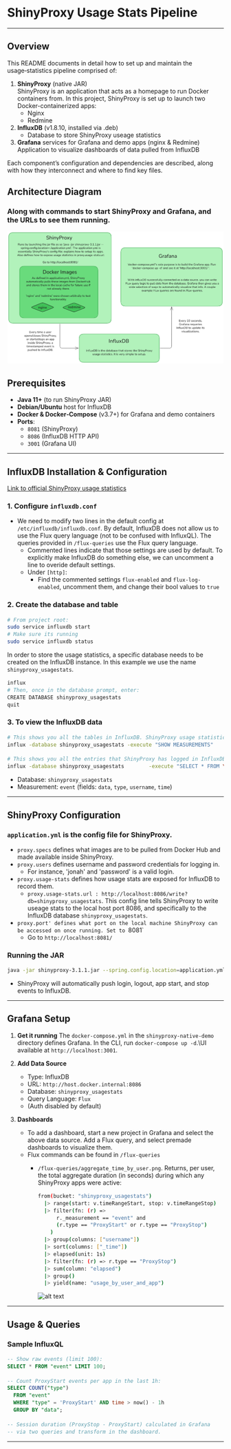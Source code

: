# ShinyProxy Usage Stats Pipeline
---
## Overview

This README documents in detail how to set up and maintain the usage‑statistics pipeline comprised of:

1. **ShinyProxy** (native JAR)\
   ShinyProxy is an application that acts as a homepage to run Docker containers from.
   In this project, ShinyProxy is set up to launch two Docker-containerized apps:  
   - Nginx  
   - Redmine
3. **InfluxDB** (v1.8.10, installed via .deb)
   - Database to store ShinyProxy useage statistics
4. **Grafana** services for Grafana and demo apps (nginx & Redmine)
   Application to visualize dashboards of data pulled from InfluxDB

Each component’s configuration and dependencies are described, along with how they interconnect and where to find key files.


## Architecture Diagram  
### Along with commands to start ShinyProxy and Grafana, and the URLs to see them running.

![alt text](/excalidraw-diagram/diagram.png)



## Prerequisites

- **Java 11+** (to run ShinyProxy JAR)
- **Debian/Ubuntu** host for InfluxDB
- **Docker & Docker‑Compose** (v3.7+) for Grafana and demo containers
- **Ports**:
  - `8081` (ShinyProxy)
  - `8086` (InfluxDB HTTP API)
  - `3001` (Grafana UI)

---

## InfluxDB Installation & Configuration
[Link to official ShinyProxy usage statistics](https://shinyproxy.io/documentation/usage-statistics/#influxdb)

### 1. Configure `influxdb.conf`

- We need to modify two lines in the default config at `/etc/influxdb/influxdb.conf`. By default, InfluxDB does not allow us to use the Flux query language (not to be confused with InfluxQL). The queries provided in `/flux-queries` use the Flux query language.
  - Commented lines indicate that those settings are used by default. To explicitly make InfluxDB do something else, we can uncomment a line to overide default settings.
  - Under `[http]`:
     - Find the commented settings `flux-enabled` and `flux-log-enabled`, uncomment them, and change their bool values to `true`
    
### 2. Create the database and table

```bash
# From project root:
sudo service influxdb start
# Make sure its running
sudo service influxdb status
```
In order to store the usage statistics, a specific database needs to be created on the InfluxDB instance. In this example we use the name `shinyproxy_usagestats`.
```bash
influx
# Then, once in the database prompt, enter:
CREATE DATABASE shinyproxy_usagestats
quit
```


### 3. To view the InfluxDB data

```bash
# This shows you all the tables in InfluxDB. ShinyProxy usage statistics are stored in the table `event`.
influx -database shinyproxy_usagestats -execute "SHOW MEASUREMENTS"

# This shows you all the entries that ShinyProxy has logged in InfluxDB.
influx -database shinyproxy_usagestats        -execute "SELECT * FROM \"event\" LIMIT 300"
```

- Database: `shinyproxy_usagestats`
- Measurement: `event` (fields: `data`, `type`, `username`, `time`)

---

## ShinyProxy Configuration

### `application.yml` is the config file for ShinyProxy.
   - `proxy.specs` defines what images are to be pulled from Docker Hub and made available inside ShinyProxy.
   - `proxy.users` defines username and password credentials for logging in.
      - For instance, 'jonah' and 'password' is a valid login.
   - `proxy.usage-stats` defines how usage stats are exposed for InfluxDB to record them.
      - `proxy.usage-stats.url : http://localhost:8086/write?db=shinyproxy_usagestats`. This config line tells ShinyProxy to write useage stats to the local host port 8086, and specifically to the InfluxDB database `shinyproxy_usagestats`.
   - `proxy.port' defines what port on the local machine ShinyProxy can be accessed on once running. Set to `8081`
      - Go to `http://localhost:8081/`

### Running the JAR

```bash
java -jar shinyproxy-3.1.1.jar --spring.config.location=application.yml
```

- ShinyProxy will automatically push login, logout, app start, and stop events to InfluxDB.

---


## Grafana Setup
1. **Get it running**
   The `docker-compose.yml` in the `shinyproxy-native-demo` directory defines Grafana. In the CLI, run `docker-compose up -d`.\UI available at `http://localhost:3001`.
   
2. **Add Data Source**
   - Type: InfluxDB
   - URL: `http://host.docker.internal:8086`
   - Database: `shinyproxy_usagestats`
   - Query Language: `Flux`
   - (Auth disabled by default)

3. **Dashboards**
   - To add a dashboard, start a new project in Grafana and select the above data source. Add a Flux query, and select premade dashboards to visualize them.
   - Flux commands can be found in `/flux-queries`
     - `/flux-queries/aggregate_time_by_user.png`. Returns, per user, the total aggregate duration (in seconds) during which any ShinyProxy apps were active:
     
       ```bash
       from(bucket: "shinyproxy_usagestats")
         |> range(start: v.timeRangeStart, stop: v.timeRangeStop)
         |> filter(fn: (r) =>
             r._measurement == "event" and
             (r.type == "ProxyStart" or r.type == "ProxyStop")
           )
         |> group(columns: ["username"])
         |> sort(columns: ["_time"])
         |> elapsed(unit: 1s)
         |> filter(fn: (r) => r.type == "ProxyStop")
         |> sum(column: "elapsed")
         |> group()
         |> yield(name: "usage_by_user_and_app")
       ```
       ![alt text](/flux-queries/aggregate_time_by_user.flux)

---

## Usage & Queries

### Sample InfluxQL

```sql
-- Show raw events (limit 100):
SELECT * FROM "event" LIMIT 100;

-- Count ProxyStart events per app in the last 1h:
SELECT COUNT("type")
  FROM "event"
  WHERE "type" = 'ProxyStart' AND time > now() - 1h
  GROUP BY "data";

-- Session duration (ProxyStop - ProxyStart) calculated in Grafana
-- via two queries and transform in the dashboard.
```

---

